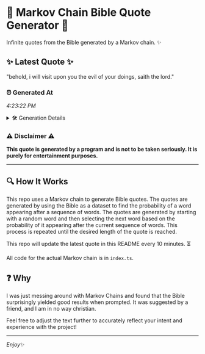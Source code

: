 # 📖 Markov Chain Bible Quote Generator 📖

Infinite quotes from the Bible generated by a Markov chain. ✨

## ✨ Latest Quote ✨
"behold, i will visit upon you the evil of your doings, saith the lord."

### ⏰ Generated At
*4:23:22 PM*

<details>
    <summary>🛠️ Generation Details</summary>
    <p>
        <strong>🌱 Seed:</strong> behold,<br>
        <strong>🔄 Iterations:</strong> 13<br>
        <strong>📜 Context History:</strong><br>[ behold, ]: i<br>[ behold,, i ]: will<br>[ behold,, i, will ]: visit<br>[ behold,, i, will, visit ]: upon<br>[ behold,, i, will, visit, upon ]: you<br>[ behold,, i, will, visit, upon, you ]: the<br>[ i, will, visit, upon, you, the ]: evil<br>[ will, visit, upon, you, the, evil ]: of<br>[ visit, upon, you, the, evil, of ]: your<br>[ upon, you, the, evil, of, your ]: doings,<br>[ you, the, evil, of, your, doings, ]: saith<br>[ the, evil, of, your, doings,, saith ]: the<br>[ evil, of, your, doings,, saith, the ]: lord.<br>
    </p>
</details>

### ⚠️ Disclaimer ⚠️
**This quote is generated by a program and is not to be taken seriously. It is purely for entertainment purposes.**

---

## 🔍 How It Works

This repo uses a Markov chain to generate Bible quotes. The quotes are generated by using the Bible as a dataset to find the probability of a word appearing after a sequence of words. The quotes are generated by starting with a random word and then selecting the next word based on the probability of it appearing after the current sequence of words. This process is repeated until the desired length of the quote is reached.

This repo will update the latest quote in this README every 10 minutes. ⏳

All code for the actual Markov chain is in `index.ts`.

## ❓ Why

I was just messing around with Markov Chains and found that the Bible surprisingly yielded good results when prompted. 
It was suggested by a friend, and I am in no way christian.

Feel free to adjust the text further to accurately reflect your intent and experience with the project!

---

*Enjoy*✨
